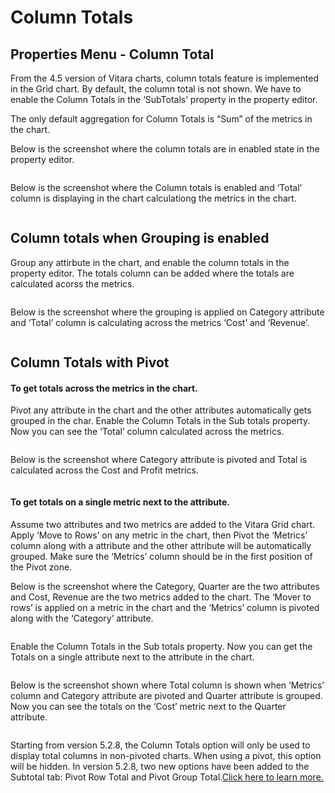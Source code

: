 # Column Totals

## Properties Menu - Column Total <a href="#properties-menu---column-total" id="properties-menu---column-total"></a>

From the 4.5 version of Vitara charts, column totals feature is implemented in the Grid chart. By default, the column total is not shown. We have to enable the Column Totals in the ‘SubTotals’ property in the property editor.

The only default aggregation for Column Totals is “Sum” of the metrics in the chart.

Below is the screenshot where the column totals are in enabled state in the property editor.

<figure><img src="../.gitbook/assets/pivotTotal.png" alt=""><figcaption></figcaption></figure>

Below is the screenshot where the Column totals is enabled and ‘Total’ column is displaying in the chart calculationg the metrics in the chart.

<figure><img src="../.gitbook/assets/pivotTotal2.png" alt=""><figcaption></figcaption></figure>

## Column totals when Grouping is enabled <a href="#column-totals-when-grouping-is-enabled" id="column-totals-when-grouping-is-enabled"></a>

Group any attirbute in the chart, and enable the column totals in the property editor. The totals column can be added where the totals are calculated acorss the metrics.

<figure><img src="../.gitbook/assets/pivotTotal6.png" alt=""><figcaption></figcaption></figure>

Below is the screenshot where the grouping is applied on Category attribute and ‘Total’ column is calculating across the metrics ‘Cost’ and ‘Revenue’.

<figure><img src="../.gitbook/assets/pivotTotal5.png" alt=""><figcaption></figcaption></figure>

## **Column Totals with Pivot**

#### **To get totals across the metrics in the chart.**

Pivot any attribute in the chart and the other attributes automatically gets grouped in the char. Enable the Column Totals in the Sub totals property. Now you can see the ‘Total’ column calculated across the metrics.

<figure><img src="../.gitbook/assets/pivotTotal (1).png" alt=""><figcaption></figcaption></figure>

Below is the screenshot where Category attribute is pivoted and Total is calculated across the Cost and Profit metrics.

<figure><img src="../.gitbook/assets/pivotTotal7.png" alt=""><figcaption></figcaption></figure>

#### **To get totals on a single metric next to the attribute.**

Assume two attributes and two metrics are added to the Vitara Grid chart. Apply ‘Move to Rows’ on any metric in the chart, then Pivot the ‘Metrics’ column along with a attribute and the other attribute will be automatically grouped. Make sure the ‘Metrics’ column should be in the first position of the Pivot zone.

Below is the screenshot where the Category, Quarter are the two attributes and Cost, Revenue are the two metrics added to the chart. The ‘Mover to rows’ is applied on a metric in the chart and the ‘Metrics’ column is pivoted along with the ‘Category’ attribute.

<figure><img src="../.gitbook/assets/pivotTotal8.png" alt=""><figcaption></figcaption></figure>

Enable the Column Totals in the Sub totals property. Now you can get the Totals on a single attribute next to the attribute in the chart.

<figure><img src="../.gitbook/assets/pivotTotal6 (1).png" alt=""><figcaption></figcaption></figure>

Below is the screenshot shown where Total column is shown when ‘Metrics’ column and Category attribute are pivoted and Quarter attribute is grouped. Now you can see the totals on the ‘Cost’ metric next to the Quarter attribute.

<figure><img src="../.gitbook/assets/pivotTotal9.png" alt=""><figcaption></figcaption></figure>

Starting from version 5.2.8, the Column Totals option will only be used to display total columns in non-pivoted charts. When using a pivot, this option will be hidden. In version 5.2.8, two new options have been added to the Subtotal tab: Pivot Row Total and Pivot Group Total.[Click here to learn more.](https://docs.vitaracharts.com/grid-microchart-guide/subtotals#enhancements-in-version-528-pivot-row-total-and-pivot-group-total)
